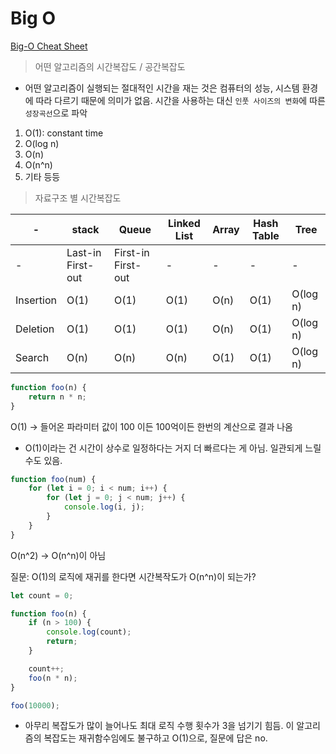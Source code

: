 # Big O

[Big-O Cheat Sheet](https://www.bigocheatsheet.com/)

> 어떤 알고리즘의 시간복잡도 / 공간복잡도

- 어떤 알고리즘이 실행되는 절대적인 시간을 재는 것은 컴퓨터의 성능, 시스템 환경에 따라 다르기 때문에 의미가 없음. 시간을 사용하는 대신 `인풋 사이즈의 변화`에 따른 `성장곡선`으로 파악

1. O(1): constant time
2. O(log n)
3. O(n)
4. O(n^n)
5. 기타 등등

> 자료구조 별 시간복잡도

| - | stack | Queue | Linked List| Array | Hash Table | Tree |
|---|---|---|---|---|---|---|
| - |Last-in First-out| First-in First-out|-|-|-|-|
| Insertion | O(1) | O(1) | O(1) | O(n) | O(1) | O(log n) |
| Deletion | O(1) | O(1) | O(1) | O(n) | O(1) | O(log n) |
| Search | O(n) | O(n) | O(n) | O(1) | O(1) | O(log n) |

```JavaScript
function foo(n) {
    return n * n;
}
```
O(1) → 들어온 파라미터 값이 100 이든 100억이든 한번의 계산으로 결과 나옴
- O(1)이라는 건 시간이 상수로 일정하다는 거지 더 빠르다는 게 아님. 일관되게 느릴수도 있음.

```JavaScript
function foo(num) {
    for (let i = 0; i < num; i++) {
        for (let j = 0; j < num; j++) {
            console.log(i, j);
        }
    }
}
```
O(n^2)  → O(n^n)이 아님

질문: O(1)의 로직에 재귀를 한다면 시간복작도가 O(n^n)이 되는가?
```JavaScript
let count = 0;

function foo(n) {
    if (n > 100) {
        console.log(count);
        return;
    }

    count++;
    foo(n * n);
}

foo(10000);
```
- 아무리 복잡도가 많이 늘어나도 최대 로직 수행 횟수가 3을 넘기기 힘듬. 이 알고리즘의 복잡도는 재귀함수임에도 불구하고 O(1)으로, 질문에 답은 no.
